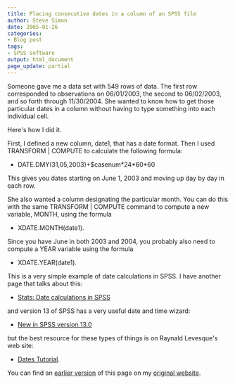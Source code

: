 ```yaml
---
title: Placing consecutive dates in a column of an SPSS file
author: Steve Simon
date: 2005-01-26
categories:
- Blog post
tags:
- SPSS software
output: html_document
page_update: partial
---
```


Someone gave me a data set with 549 rows of data. The first row corresponded to observations on 06/01/2003, the second to 06/02/2003, and so forth through 11/30/2004. She wanted to know how to get those particular dates in a column without having to type something into each individual cell.

Here's how I did it.

First, I defined a new column, date1, that has a date format. Then I used TRANSFORM | COMPUTE to calculate the following formula:

- DATE.DMY(31,05,2003)+\$casenum\*24\*60\*60

This gives you dates starting on June 1, 2003 and moving up day by day in each row.

She also wanted a column designating the particular month. You can do this with the same TRANSFORM | COMPUTE command to compute a new variable, MONTH, using the formula

- XDATE.MONTH(date1).

Since you have June in both 2003 and 2004, you probably also need to compute a YEAR variable using the formula

- XDATE.YEAR(date1).

This is a very simple example of date calculations in SPSS. I have another page that talks about this:

- [Stats: Date calculations in SPSS][sim3]

and version 13 of SPSS has a very useful date and time wizard:

- [New in SPSS version 13.0][sim4]

but the best resource for these types of things is on Raynald Levesque's web site:

- [Dates Tutorial][lev1].

You can find an [earlier version][sim1] of this page on my [original website][sim2].

[sim1]: http://www.pmean.com/05/ConsecutiveDates.html
[sim2]: http://www.pmean.com/original_site.html
[sim3]: http://www.pmean.com/99/dates.html
[sim4]: http://www.pmean.com/04/SPSSversion13.html

[lev1]: https://www.spsstools.net/en/syntax/syntax-index/dates-and-time/
